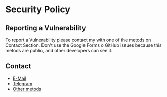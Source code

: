 # Security Policy


## Reporting a Vulnerability

To report a Vulnerability please contact my with one of the metods on Contact Section. Don't use the Google Forms o GitHub issues because this metods are public, and other developers can see it.

## Contact

- [E-Mail](mailto:archery.ghost.simulator@gmail.com)
- [Telegram](https://t.me/Isaaker)
- [Other metods](https://piscinadeentropia.es/contacto)
